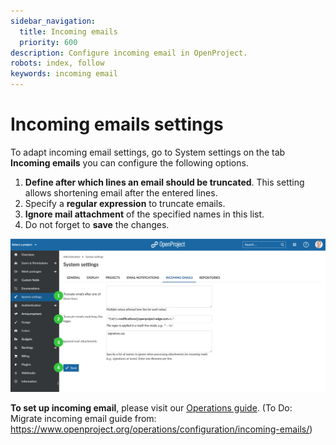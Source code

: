 ```yaml
---
sidebar_navigation:
  title: Incoming emails
  priority: 600
description: Configure incoming email in OpenProject.
robots: index, follow
keywords: incoming email
---
```

# Incoming emails settings

To adapt incoming email settings, go to System settings on the tab **Incoming emails** you can configure the following options.

1. **Define after which lines an email should be truncated**. This setting allows shortening email after the entered lines.
2. Specify a **regular expression** to truncate emails.
3. **Ignore mail attachment** of the specified names in this list.
4. Do not forget to **save** the changes.

![Sys-admin-system-setting-incoming-emails](Sys-admin-system-setting-incoming-emails.png)

**To set up incoming email**, please visit our [Operations guide](../../../installation-and-operations/operation/#). (To Do: Migrate incoming email guide from: https://www.openproject.org/operations/configuration/incoming-emails/)